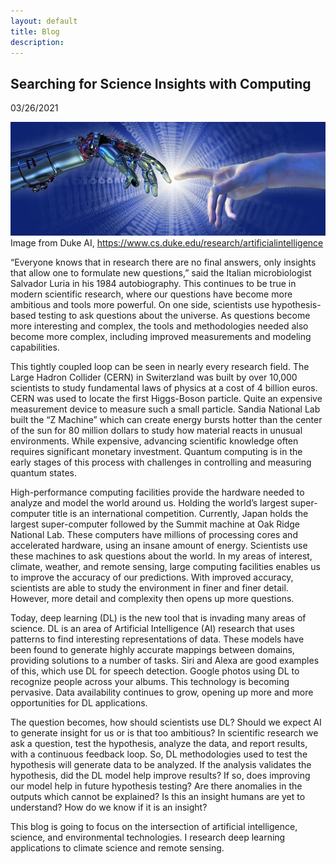 ```yaml
---
layout: default
title: Blog
description: 
---
```


## Searching for Science Insights with Computing
03/26/2021

![alt text](assets/images/blog-001-ai.jpg )
Image from Duke AI, <a href='https://www.cs.duke.edu/research/artificialintelligence'>https://www.cs.duke.edu/research/artificialintelligence</a>


“Everyone knows that in research there are no final answers, only insights that allow one to formulate new questions,” said the Italian microbiologist Salvador Luria in his 1984 autobiography. This continues to be true in modern scientific research, where our questions have become more ambitious and tools more powerful. On one side, scientists use hypothesis-based testing to ask questions about the universe. As questions become more interesting and complex, the tools and methodologies needed also become more complex, including improved measurements and modeling capabilities. 

This tightly coupled loop can be seen in nearly every research field. The Large Hadron Collider (CERN) in Switerzland was built by over 10,000 scientists to study fundamental laws of physics at a cost of 4 billion euros. CERN was used to locate the first Higgs-Boson particle. Quite an expensive measurement device to measure such a small particle.  Sandia National Lab built the “Z Machine” which can create energy bursts hotter than the center of the sun for 80 million dollars to study how material reacts in unusual environments. While expensive, advancing scientific knowledge often requires significant monetary investment. Quantum computing is in the early stages of this process with challenges in controlling and measuring quantum states.

High-performance computing facilities provide the hardware needed to analyze and model the world around us.  Holding the world’s largest super-computer title is an international competition. Currently, Japan holds the largest super-computer followed by the Summit machine at Oak Ridge National Lab. These computers have millions of processing cores and accelerated hardware, using an insane amount of energy. Scientists use these machines to ask questions about the world. In my areas of interest, climate, weather, and remote sensing, large computing facilities enables us to improve the accuracy of our predictions. With improved accuracy, scientists are able to study the environment in finer and finer detail. However, more detail and complexity then opens up more questions. 

Today, deep learning (DL) is the new tool that is invading many areas of science. DL is an area of Artificial Intelligence (AI) research that uses patterns to find interesting representations of data. These models have been found to generate highly accurate mappings between domains, providing solutions to a number of tasks. Siri and Alexa are good examples of this, which use DL for speech detection. Google photos using DL to recognize people across your albums. This technology is becoming pervasive. Data availability continues to grow, opening up more and more opportunities for DL applications. 

The question becomes, how should scientists use DL? Should we expect AI to generate insight for us or is that too ambitious?  In scientific research we ask a question, test the hypothesis, analyze the data, and report results, with a continuous feedback loop. So, DL methodologies used to test the hypothesis will generate data to be analyzed. If the analysis validates the hypothesis, did the DL model help improve results? If so, does improving our model help in future hypothesis testing?  Are there anomalies in the outputs which cannot be explained? Is this an insight humans are yet to understand? How do we know if it is an insight? 

This blog is going to focus on the intersection of artificial intelligence, science, and environmental technologies. I research deep learning applications to climate science and remote sensing.


